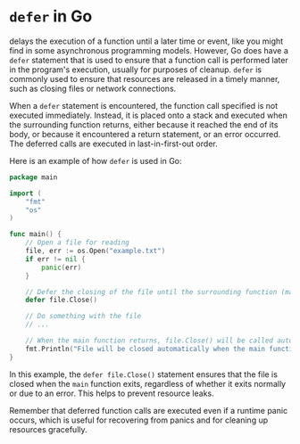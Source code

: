 # `defer` in Go 
delays the execution of a function until a later time or event, like you might find in some asynchronous programming models. However, Go does have a `defer` statement that is used to ensure that a function call is performed later in the program's execution, usually for purposes of cleanup. `defer` is commonly used to ensure that resources are released in a timely manner, such as closing files or network connections.

When a `defer` statement is encountered, the function call specified is not executed immediately. Instead, it is placed onto a stack and executed when the surrounding function returns, either because it reached the end of its body, or because it encountered a return statement, or an error occurred. The deferred calls are executed in last-in-first-out order.

Here is an example of how `defer` is used in Go:

```go
package main

import (
	"fmt"
	"os"
)

func main() {
	// Open a file for reading
	file, err := os.Open("example.txt")
	if err != nil {
		panic(err)
	}

	// Defer the closing of the file until the surrounding function (main) returns
	defer file.Close()

	// Do something with the file
	// ...

	// When the main function returns, file.Close() will be called automatically
	fmt.Println("File will be closed automatically when the main function exits.")
}
```

In this example, the `defer file.Close()` statement ensures that the file is closed when the `main` function exits, regardless of whether it exits normally or due to an error. This helps to prevent resource leaks.

Remember that deferred function calls are executed even if a runtime panic occurs, which is useful for recovering from panics and for cleaning up resources gracefully.